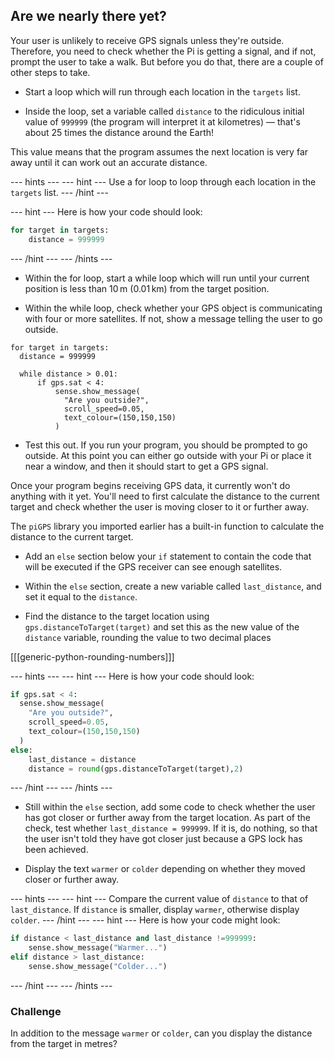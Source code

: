 ## Are we nearly there yet?

Your user is unlikely to receive GPS signals unless they're outside. Therefore, you need to check whether the Pi is getting a signal, and if not, prompt the user to take a walk. But before you do that, there are a couple of other steps to take.

+ Start a loop which will run through each location in the `targets` list.

+ Inside the loop, set a variable called `distance` to the ridiculous initial value of `999999` (the program will interpret it at kilometres) — that's about 25 times the distance around the Earth!

This value means that the program assumes the next location is very far away until it can work out an accurate distance.

--- hints ---
--- hint ---
Use a for loop to loop through each location in the `targets` list.
--- /hint ---

--- hint ---
Here is how your code should look:

```python
for target in targets:
    distance = 999999
```
--- /hint ---
--- /hints ---

+ Within the for loop, start a while loop which will run until your current position is less than 10 m (0.01 km) from the target position.


+ Within the while loop, check whether your GPS object is communicating with four or more satellites. If not, show a message telling the user to go outside.

```python3
for target in targets:
  distance = 999999

  while distance > 0.01:
      if gps.sat < 4:
          sense.show_message(
            "Are you outside?",
            scroll_speed=0.05,
            text_colour=(150,150,150)
          )

```

+ Test this out. If you run your program, you should be prompted to go outside. At this point you can either go outside with your Pi or place it near a window, and then it should start to get a GPS signal.

Once your program begins receiving GPS data, it currently won't do anything with it yet. You'll need to first calculate the distance to the current target and check whether the user is moving closer to it or further away.

The `piGPS` library you imported earlier has a built-in function to calculate the distance to the current target.

+ Add an `else` section below your `if` statement to contain the code that will be executed if the GPS receiver can see enough satellites.

+ Within the `else` section, create a new variable called `last_distance`, and set it equal to the `distance`.

+ Find the distance to the target location using `gps.distanceToTarget(target)` and set this as the new value of the `distance` variable, rounding the value to two decimal places

[[[generic-python-rounding-numbers]]]

--- hints ---
--- hint ---
Here is how your code should look:
```python
if gps.sat < 4:
  sense.show_message(
    "Are you outside?",
    scroll_speed=0.05,
    text_colour=(150,150,150)
  )
else:
    last_distance = distance
    distance = round(gps.distanceToTarget(target),2)
```
--- /hint ---
--- /hints ---

+ Still within the `else` section, add some code to check whether the user has got closer or further away from the target location. As part of the check, test whether `last_distance = 999999`. If it is, do nothing, so that the user isn't told they have got closer just because a GPS lock has been achieved.

+ Display the text `warmer` or `colder` depending on whether they moved closer or further away.

--- hints ---
--- hint ---
Compare the current value of `distance` to that of `last_distance`. If `distance` is smaller, display `warmer`, otherwise display `colder`.
--- /hint ---
--- hint ---
Here is how your code might look:

```python
if distance < last_distance and last_distance !=999999:
    sense.show_message("Warmer...")
elif distance > last_distance:
    sense.show_message("Colder...")
```
--- /hint ---
--- /hints ---

### Challenge
In addition to the message `warmer` or `colder`, can you display the distance from the target in metres?
